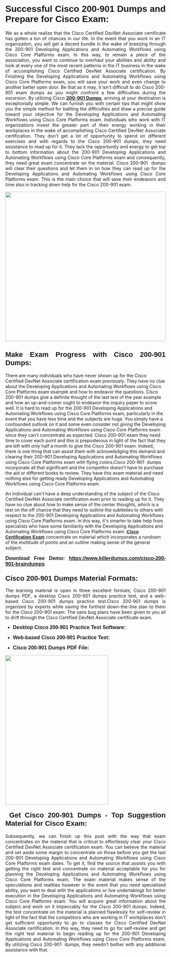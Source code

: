 <h1 dir="ltr" style="text-align: justify;"><strong><span style="font-family:Verdana,Geneva,sans-serif;">Successful Cisco 200-901 Dumps and Prepare for Cisco Exam:</span></strong></h1>

<p dir="ltr" style="text-align: justify;">We as a whole realize that the Cisco Certified DevNet Associate certificate has gotten a ton of chances in our life. In the event that you work in an IT organization, you will get a decent bundle in the wake of breezing through the 200-901 Developing Applications and Automating Workflows using Cisco Core Platforms exam. In this way, to remain a piece of the association, you want to continue to overhaul your abilities and ability and look at every one of the most recent patterns in the IT business in the wake of accomplishing Cisco Certified DevNet Associate certification. By Finishing the Developing Applications and Automating Workflows using Cisco Core Platforms exam, you will save your work and even change to another better open door. Be that as it may, it isn't difficult to do Cisco 200-901 exam dumps as you might confront a few difficulties during the excursion. By utilizing Cisco <a href="https://www.killerdumps.com/cisco-200-901-braindumps" target="_self"><strong>200-901 Dumps</strong></a>, arriving at your destination is exceptionally simple. We can furnish you with certain tips that might show you the simple method for battling the difficulties and draw a precise guide toward your objective for the Developing Applications and Automating Workflows using Cisco Core Platforms exam. Individuals who work with IT organizations invest the greater part of their energy working in their workplaces in the wake of accomplishing Cisco Certified DevNet Associate certification. They don't get a lot of opportunity to spend on different exercises and with regards to the Cisco 200-901 dumps, they need assistance to read up for it. They lack the opportunity and energy to get top to bottom information about the 200-901 Developing Applications and Automating Workflows using Cisco Core Platforms exam and consequently, they need great exam concentrate on the material. Cisco 200-901  dumps will clear their questions and let them in on how they can read up for the Developing Applications and Automating Workflows using Cisco Core Platforms exam. This is the main choice that will save their endeavors and time also in tracking down help for the Cisco 200-901 exam.</p>

<p dir="ltr" style="text-align: justify;"><a href="https://www.killerdumps.com/cisco-200-901-braindumps" target="_self"><img alt="" src="https://lh3.googleusercontent.com/pw/AMWts8Awo2L3zgHzQ6YfEmTe4jLqDbxcIWs-TOQz5oRk2dAajsIGMCHHXkUvz1_W12Lx2ypOi5ioDTe0jlF2aDjYrAZ3HwJUDwZY99Re8JaaHoXaCpDum_Ib20Z-0s6sXPwVnAAg0ajISCJB1vP2JoakWNrn=w1094-h617-no?authuser=4" style="width: 100%; height: 470px;" /></a></p>

<h2 dir="ltr" style="text-align: justify;"><span style="font-size:22px;"><span style="font-family:Verdana,Geneva,sans-serif;"><strong>Make Exam Progress with Cisco 200-901 Dumps:</strong></span></span></h2>

<p>There are many individuals who have never shown up for the Cisco Certified DevNet Associate certification exam previously. They have no clue about the Developing Applications and Automating Workflows using Cisco Core Platforms exam example and how to endeavor the questions. Cisco 200-901 dumps give a definite thought of the last test of the year example and how an up-and-comer ought to endeavor the inquiry paper to score well. It is hard to read up for the 200-901 Developing Applications and Automating Workflows using Cisco Core Platforms exam, particularly in the event that you have less time and the subjects are huge. You simply have a confounded outlook on it and some even consider not giving the Developing Applications and Automating Workflows using Cisco Core Platforms exam since they can't concentrate as expected. Cisco 200-901 exam they need time to cover each point and this is preposterous in light of the fact that they are left with only half a month to give the Cisco 200-901 exam. Indeed, there is one thing that can assist them with acknowledging this demand and clearing their 200-901 Developing Applications and Automating Workflows using Cisco Core Platforms exam with flying colors.Cisco 200-901  dumps incorporate all that significant and the competitor doesn't have to purchase the aid or different books to review. They have this exam material and need nothing else for getting ready Developing Applications and Automating Workflows using Cisco Core Platforms exam.</p>

<p>An individual can't have a deep understanding of the subject of the Cisco Certified DevNet Associate certification even prior to reading up for it. They have no clue about how to make sense of the center thoughts, which is a test on the off chance that they need to outline the subtleties to others with respect to the 200-901 Developing Applications and Automating Workflows using Cisco Core Platforms exam. In this way, it's smarter to take help from specialists who have some familiarity with the Developing Applications and Automating Workflows using Cisco Core Platforms exam. <a href="https://www.killerdumps.com/cisco-certified-devnet-associate-braindumps" target="_self"><span style="font-family:Verdana,Geneva,sans-serif;"><strong>Cisco Certification Exam</strong></span></a> concentrate on material which incorporates a rundown of the multitude of points and an outline making sense of the general subject.</p>

<p dir="ltr" style="text-align: justify;"><span style="font-size:16px;"><strong><span style="font-family:Verdana,Geneva,sans-serif;">Download Free Demo:</span> <span style="font-family:Verdana,Geneva,sans-serif;"><a href="https://www.killerdumps.com/cisco-200-901-braindumps" target="_self">https://www.killerdumps.com/cisco-200-901-braindumps</a></span></strong></span></p>

<h3 dir="ltr" style="text-align: justify;"><span style="font-size:22px;"><span style="font-family:Verdana,Geneva,sans-serif;"><strong>Cisco 200-901 Dumps Material Formats:</strong></span></span></h3>

<p dir="ltr" style="text-align: justify;">The learning material is open in three excellent formats; Cisco 200-901 dumps PDF, a desktop Cisco 200-901 dumps practice test, and a web-based Cisco 200-901 dumps practice test.Cisco 200-901 dumps is organized by experts while saving the furthest down-the-line plan to them for the Cisco 200-901 exam. The sans bug plans have been given to you all to drift through the Cisco Certified DevNet Associate certificate exam.</p>

<ul dir="ltr">
	<li style="text-align: justify;"><span style="font-size:16px;"><span style="font-family:Verdana,Geneva,sans-serif;"><b>Desktop Cisco 200-901 Practice Test Software: </b></span></span></li>
	<li>
	<p style="text-align: justify;"><span style="font-size:16px;"><span style="font-family:Verdana,Geneva,sans-serif;"><b id="docs-internal-guid-44b45a43-7fff-2325-b530-fbb6de77fdb4">Web-based Cisco 200-901 Practice Test:</b></span></span></p>
	</li>
	<li role="presentation" style="text-align: justify;"><span style="font-size:16px;"><span style="font-family:Verdana,Geneva,sans-serif;"><b id="docs-internal-guid-44b45a43-7fff-2325-b530-fbb6de77fdb4">Cisco 200-901 Dumps PDF File:</b> </span></span></li>
</ul>

<p dir="ltr" style="text-align: justify;"><a href="https://www.killerdumps.com/cisco-200-901-braindumps" target="_self"><img alt="" src="https://lh3.googleusercontent.com/pw/AMWts8CR33J04bOu9wNL3aGQNS_cffbm9qG0dYlzNa7jaVRlu36NaqLUkPj87QUCEYgQ087WQBX4YzZab1Ct1ZaPSD1ohUM013qbyl3-qoDtth7Ytn5H6cFE4BPL9s9SN2MoZ9MJ9latZ6qQid198jBoO4eR=w598-h560-no?authuser=4" style="width: 80%; height: 470px;" /></a></p>

<h4 dir="ltr" style="text-align: justify;"><span style="font-size:22px;"><span style="font-family:Verdana,Geneva,sans-serif;"><strong> Get Cisco 200-901 Dumps - Top Suggestion Material for Cisco Exam:</strong></span></span></h4>

<p dir="ltr" style="text-align: justify;">Subsequently, we can finish up this post with the way that exam concentrates on the material that is critical to effortlessly clear your Cisco Certified DevNet Associate certification exam. You can believe the material and set aside some margin to concentrate on those before you get the last 200-901 Developing Applications and Automating Workflows using Cisco Core Platforms exam dates. To get it, find the source that assists you with getting the right test and concentrate on material acceptable for you for planning the Developing Applications and Automating Workflows using Cisco Core Platforms exam. The exam material makes sense of the speculations and realities however in the event that you need specialized ability, you want to deal with the applications or live undertakings for better execution in the Developing Applications and Automating Workflows using Cisco Core Platforms exam. You will acquire great information about the subject and work on it impeccably for the Cisco 200-901 dumps. Indeed, the test concentrate on the material is planned flawlessly for self-review in light of the fact that the competitors who are working in IT workplaces don't get sufficient opportunity to go to classes for Cisco Certified DevNet Associate certification. In this way, they need to go for self-review and get the right test material to begin reading up for the 200-901 Developing Applications and Automating Workflows using Cisco Core Platforms exam. By utilizing Cisco 200-901  dumps, they needn't bother with any additional assistance with that.</p>
